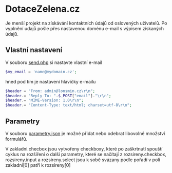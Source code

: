 # DotaceZelena.cz
Je menší projekt na získávání kontaktních údajů od oslovených uživatelů. Po vyplnění udajů pošle přes nastavenou doménu e-mail s výpisem získaných údajů.

## Vlastní nastavení
V souboru [send.php](https://github.com/lonsmin/DotaceZelena.cz/blob/main/send.php) si nastavte vlastní e-mail

```PHP
$my_email = 'name@mydomain.cz';
```
hned pod tím je nastavení hlavičky e-mailu

```PHP
$header = "From: admin@lonsmin.cz\r\n"; 
$header.= "Reply-To: ".$_POST["email"]."\r\n";
$header.= "MIME-Version: 1.0\r\n"; 
$header.= "Content-Type: text/html; charset=utf-8\r\n";
```
## Parametry
V souboru [parametry.json](https://github.com/lonsmin/DotaceZelena.cz/blob/main/parametry.json) je možné přidat nebo odebrat libovolné množství formulářů.

V zakladni.checbox jsou vytvořeny checkboxy, které po zaškrtnutí spouští cyklus na rozšíření o další parametry, které se načítají z rozsireny.checkbox, rozsireny.input a rozsireny.select jsou k sobě svázany podle pořadí v poli zakladni[0] patří k rozsireny[0]
